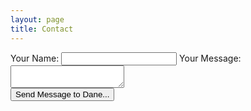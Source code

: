 ```yaml
---
layout: page
title: Contact
---
```


<form action="http://getsimpleform.com/messages?form_api_token=273997e82f972c30cbf7e22d5902d822" method="post" class="contact">
  <!-- the redirect_to is optional, the form will redirect to the referrer on submission -->
  <input type='hidden' name='redirect_to' value='{{ site.url }}/contact/you-are-a-great-person.html' />
  <!-- all your input fields here.... -->
  <label>Your Name:</label>
  <input name='name' type='text' />
  <label>Your Message:</label>
  <textarea name="message"></textarea><br>
  <input type='submit' value='Send Message to Dane...' class="button">
</form>
